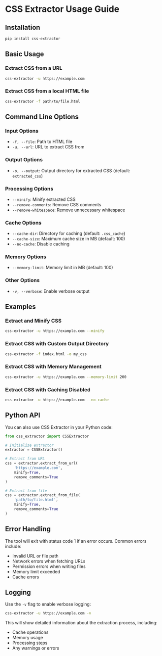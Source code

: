 # CSS Extractor Usage Guide

## Installation

```bash
pip install css-extractor
```

## Basic Usage

### Extract CSS from a URL

```bash
css-extractor -u https://example.com
```

### Extract CSS from a local HTML file

```bash
css-extractor -f path/to/file.html
```

## Command Line Options

### Input Options

- `-f, --file`: Path to HTML file
- `-u, --url`: URL to extract CSS from

### Output Options

- `-o, --output`: Output directory for extracted CSS (default: `extracted_css`)

### Processing Options

- `--minify`: Minify extracted CSS
- `--remove-comments`: Remove CSS comments
- `--remove-whitespace`: Remove unnecessary whitespace

### Cache Options

- `--cache-dir`: Directory for caching (default: `.css_cache`)
- `--cache-size`: Maximum cache size in MB (default: 100)
- `--no-cache`: Disable caching

### Memory Options

- `--memory-limit`: Memory limit in MB (default: 100)

### Other Options

- `-v, --verbose`: Enable verbose output

## Examples

### Extract and Minify CSS

```bash
css-extractor -u https://example.com --minify
```

### Extract CSS with Custom Output Directory

```bash
css-extractor -f index.html -o my_css
```

### Extract CSS with Memory Management

```bash
css-extractor -u https://example.com --memory-limit 200
```

### Extract CSS with Caching Disabled

```bash
css-extractor -u https://example.com --no-cache
```

## Python API

You can also use CSS Extractor in your Python code:

```python
from css_extractor import CSSExtractor

# Initialize extractor
extractor = CSSExtractor()

# Extract from URL
css = extractor.extract_from_url(
    'https://example.com',
    minify=True,
    remove_comments=True
)

# Extract from file
css = extractor.extract_from_file(
    'path/to/file.html',
    minify=True,
    remove_comments=True
)
```

## Error Handling

The tool will exit with status code 1 if an error occurs. Common errors include:

- Invalid URL or file path
- Network errors when fetching URLs
- Permission errors when writing files
- Memory limit exceeded
- Cache errors

## Logging

Use the `-v` flag to enable verbose logging:

```bash
css-extractor -u https://example.com -v
```

This will show detailed information about the extraction process, including:
- Cache operations
- Memory usage
- Processing steps
- Any warnings or errors 